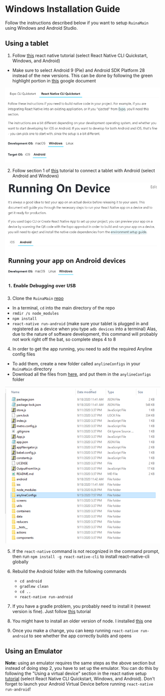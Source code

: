 # Windows Installation Guide
Follow the instructions described below if you want to setup `RuinaMain` using Windows and Android Studio.

## Using a tablet
1. Follow [this](https://reactnative.dev/docs/environment-setup) react native tutorial (select React Native CLI Quickstart, Windows, and Android)
  * Make sure to select Android 9 (Pie) and Android SDK Platform 28 instead of the new versions. This can be done by following the green highlight portion in [this](https://docs.google.com/document/d/1Jq3eBB1jNj5tPj4pSyWM1NAS5JwnqvRIsML5aK6KDPE/edit?usp=sharing) google document

  ![image](imagesMD/reactTutorial.PNG)

2. Follow section 1 of [this](https://reactnative.dev/docs/running-on-device) tutorial to connect a tablet with Android (select Android and Windows)

  ![image](imagesMD/connectTabletTutorial.PNG)

3. Clone the `RuinaMain` [repo](https://github.com/santosfamilyfoundation/RuinaMain)
  * In a terminal, `cd` into the main directory of the repo
  * `rmdir /s node_modules`
  * `npm install`
  * `react-native run-android` (make sure your tablet is plugged in and registered as a device when you type `adb devices` into a terminal) Alas, due to the nature of software development, this command will probably not work right off the bat, so complete steps 4 to 8

4. In order to get the app running, you need to add the required Anyline config files   
  * To add them, create a new folder called `anylineConfigs` in your `RuinaMain` directory
  * Download all the files from [here](https://drive.google.com/drive/folders/1R-s-ASSDIUl32IrHriw40iRoKcLCaVOv), and put them in the `anylineConfigs` folder  

  ![image](imagesMD/anylineFolder.png)

5. If the `react-native` command is not recognized in the command prompt, then run `npm install -g react-native-cli` to install react-native-cli globally

6. Rebuild the Android folder with the following commands
    * `cd android`
    * `gradlew clean`
    * `cd ..`
    * `react-native run-android`

7. If you have a gradle problem, you probably need to install it (newest version is fine). Just follow [this](https://gradle.org/install/) tutorial

8. You might have to install an older version of node. I installed [this](https://nodejs.org/dist/v8.17.0/) one

9. Once you make a change, you can keep running `react-native run-android` to see whether the app correctly builds and opens  

## Using an Emulator
**Note:** using an emulator requires the same steps as the above section but instead of doing step 2, you have to set up the emulator. You can do this by following the "Using a virtual device" section in the react native setup [tutorial](https://reactnative.dev/docs/environment-setup) (select React Native CLI Quickstart, Windows, and Android). Don't forget to launch your Android Virtual Device before running `react-native run-android`!
